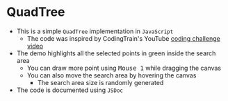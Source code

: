# QuadTree

- This is a simple `QuadTree` implementation in `JavaScript`
	- The code was inspired by CodingTrain's YouTube [coding challenge video](https://www.youtube.com/watch?v=OJxEcs0w_kE)
- The demo highlights all the selected points in green inside the search area
	- You can draw more point using <kbd>Mouse 1</kbd> while dragging the canvas
	- You can also move the search area by hovering the canvas
		- The search area size is randomly generated
- The code is documented using `JSDoc`